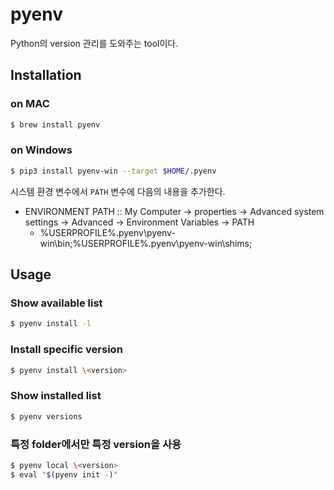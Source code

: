 # pyenv

Python의 version 관리를 도와주는 tool이다.

## Installation

### on MAC
```sh
$ brew install pyenv
```

### on Windows

```sh
$ pip3 install pyenv-win --target $HOME/.pyenv
```

시스템 환경 변수에서 `PATH` 변수에 다음의 내용을 추가한다.

* ENVIRONMENT PATH :: My Computer -> properties -> Advanced system settings -> Advanced -> Environment Variables -> PATH
	+ %USERPROFILE%\.pyenv\pyenv-win\bin;%USERPROFILE%\.pyenv\pyenv-win\shims;

## Usage

### Show available list

```sh
$ pyenv install -l
```

### Install specific version

```sh
$ pyenv install \<version>
```

### Show installed list

```sh
$ pyenv versions
```

### 특정 folder에서만 특정 version을 사용

```sh
$ pyenv local \<version>
$ eval "$(pyenv init -)"
```
